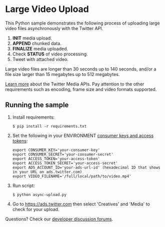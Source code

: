# Large Video Upload

This Python sample demonstrates the following process of uploading large video files asynchronously with the Twitter API.

1. **INIT** media upload.
2. **APPEND** chunked data.
3. **FINALIZE** media uploaded.
4. Check **STATUS** of video processing.
5. Tweet with attached video.

Large video files are longer than 30 seconds up to 140 seconds, and/or a file size larger than 15 megabytes up to 512 megabytes.

[Learn more](https://dev.twitter.com/rest/media) about the Twitter Media APIs. Pay attention to the other requirements such as encoding, frame size and video formats supported.

## Running the sample

1. Install requirements:

	```
	$ pip install -r requirements.txt
	```

2. Set the following in your ENVIRONMENT [consumer keys and access tokens](https://apps.twitter.com):

	```
	export CONSUMER_KEY='your-consumer-key'
	export CONSUMER_SECRET='your-consumer-secret'
	export ACCESS_TOKEN='your-access-token'
	export ACCESS_TOKEN_SECRET='your-access-secret'
	export ADS_ACCOUNT_ID='your-ads-url-id' (hexadecimal ID that shows in your URL on ads.twitter.com)
	export VIDEO_FILENAME='/full/local/path/to/video.mp4'
	```

3. Run script:

	```
	$ python async-upload.py
	```

4. Go to https://ads.twitter.com then select 'Creatives' and 'Media' to check for your upload.

Questions? Check our [developer discussion forums](https://https://twittercommunity.com/c/media-apis).
